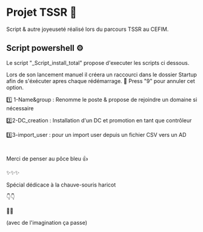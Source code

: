 # Projet TSSR 🚀
Script & autre joyeuseté réalisé lors du parcours TSSR au CEFIM.
## Script powershell ⚙️
Le script "_Script_install_total" propose d'executer les scripts ci dessous.

Lors de son lancement manuel il créera un raccourci dans le dossier Startup afin de s'éxécuter apres chaque rédémarrage.
📍 Press "9" pour annuler cet option.


1️⃣ 1-Name&group : Renomme le poste & propose de rejoindre un domaine si nécessaire

2️⃣2-DC_creation : Installation d'un DC et promotion en tant que contrôleur

3️⃣3-import_user : pour un import user depuis un fichier CSV vers un AD 


#
Merci de penser au pôce bleu 👍

✨✨✨

Spécial dédicace à la chauve-souris haricot

👇👇

🦃🦃 

(avec de l'imagination ça passe)
